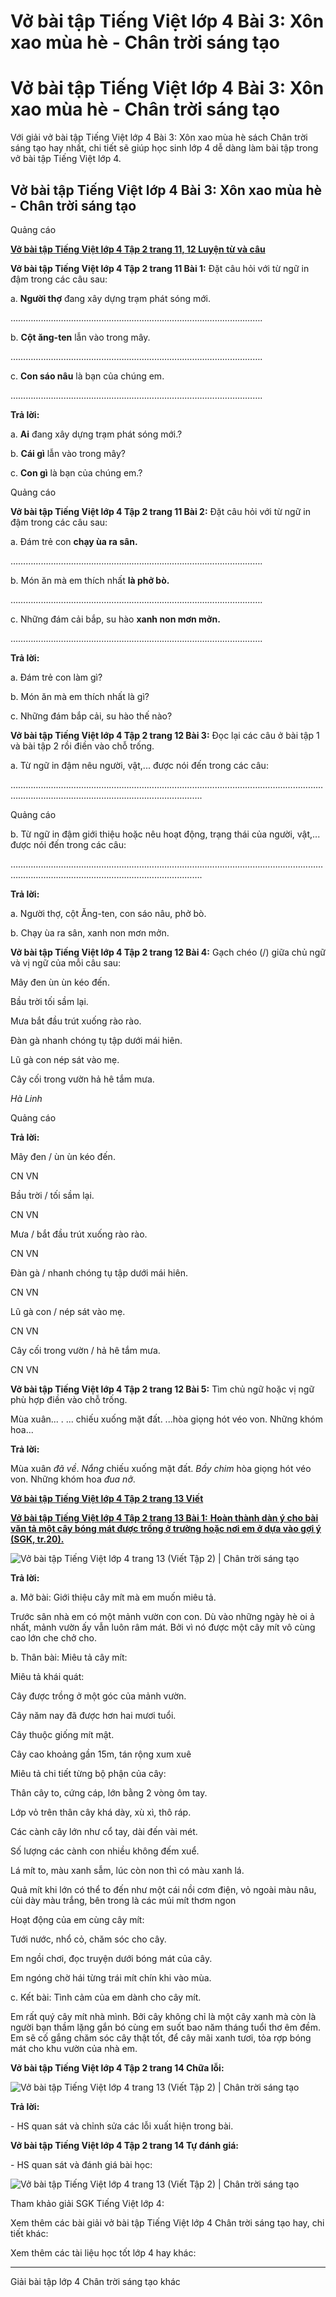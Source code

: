 # Vở bài tập Tiếng Việt lớp 4 Bài 3: Xôn xao mùa hè - Chân trời sáng tạo

# Vở bài tập Tiếng Việt lớp 4 Bài 3: Xôn xao mùa hè - Chân trời sáng tạo

Với giải vở bài tập Tiếng Việt lớp 4 Bài 3: Xôn xao mùa hè sách Chân trời sáng tạo hay nhất, chi tiết sẽ giúp học sinh lớp 4 dễ dàng làm bài tập trong vở bài tập Tiếng Việt lớp 4.

## Vở bài tập Tiếng Việt lớp 4 Bài 3: Xôn xao mùa hè - Chân trời sáng tạo

Quảng cáo

[**Vở bài tập Tiếng Việt lớp 4 Tập 2 trang 11, 12 Luyện từ và câu**](https://vietjack.com/vbt-tieng-viet-4-ct/luyen-tu-va-cau-trang-11-12-vbt-tieng-viet-4-tap-2.jsp)

**Vở bài tập Tiếng Việt lớp 4 Tập 2 trang 11 Bài 1:** Đặt câu hỏi với từ ngữ in đậm trong các câu sau: 

a. **Người thợ** đang xây dựng trạm phát sóng mới. 

……………………………………………………………………………………….

b. **Cột ăng-ten** lẫn vào trong mây. 

……………………………………………………………………………………….

c. **Con sáo nâu** là bạn của chúng em. 

……………………………………………………………………………………….

**Trả lời:**

a. **Ai** đang xây dựng trạm phát sóng mới.?

b. **Cái gì** lẫn vào trong mây?

c. **Con gì** là bạn của chúng em.?

Quảng cáo

**Vở bài tập Tiếng Việt lớp 4 Tập 2 trang 11 Bài 2:** Đặt câu hỏi với từ ngữ in đậm trong các câu sau: 

a. Đám trẻ con **chạy ùa ra sân.**

……………………………………………………………………………………….

b. Món ăn mà em thích nhất **là phở bò.**

……………………………………………………………………………………….

c. Những đám cải bắp, su hào **xanh non mơn mởn.**

……………………………………………………………………………………….

**Trả lời:**

a. Đám trẻ con làm gì?

b. Món ăn mà em thích nhất là gì?

c. Những đám bắp cải, su hào thế nào?

**Vở bài tập Tiếng Việt lớp 4 Tập 2 trang 12 Bài 3:** Đọc lại các câu ở bài tập 1 và bài tập 2 rồi điền vào chỗ trống. 

a. Từ ngữ in đậm nêu người, vật,... được nói đến trong các câu:

……………………………………………………………………………………….……………………………………………………………………………………….

Quảng cáo

b. Từ ngữ in đậm giới thiệu hoặc nêu hoạt động, trạng thái của người, vật,... được nói đến trong các câu: 

……………………………………………………………………………………….……………………………………………………………………………………….

**Trả lời:**

a. Người thợ, cột Ăng-ten, con sáo nâu, phở bò.

b. Chạy ùa ra sân, xanh non mơn mởn.

**Vở bài tập Tiếng Việt lớp 4 Tập 2 trang 12 Bài 4:** Gạch chéo (/) giữa chủ ngữ và vị ngữ của mỗi câu sau: 

Mây đen ùn ùn kéo đến. 

Bầu trời tối sầm lại. 

Mưa bắt đầu trút xuống rào rào. 

Đàn gà nhanh chóng tụ tập dưới mái hiên. 

Lũ gà con nép sát vào mẹ. 

Cây cối trong vườn hả hê tắm mưa. 

_Hà Linh_

Quảng cáo

**Trả lời:**

Mây đen / ùn ùn kéo đến. 

CN VN 

Bầu trời / tối sầm lại. 

CN VN 

Mưa / bắt đầu trút xuống rào rào.

CN VN

Đàn gà / nhanh chóng tụ tập dưới mái hiên. 

CN VN 

Lũ gà con / nép sát vào mẹ. 

CN VN 

Cây cối trong vườn / hả hê tắm mưa. 

CN VN 

**Vở bài tập Tiếng Việt lớp 4 Tập 2 trang 12 Bài 5:** Tìm chủ ngữ hoặc vị ngữ phù hợp điền vào chỗ trống. 

Mùa xuân... . ... chiếu xuống mặt đất. ...hòa giọng hót véo von. Những khóm hoa... 

**Trả lời:**

Mùa xuân  _đã về_.  _Nắng_ chiếu xuống mặt đất.  _Bầy chim_ hòa giọng hót véo von. Những khóm hoa  _đua nở_.

[**Vở bài tập Tiếng Việt lớp 4 Tập 2 trang 13 Viết**](https://vietjack.com/vbt-tieng-viet-4-ct/viet-trang-13-vbt-tieng-viet-4-tap-2.jsp)

[**Vở bài tập Tiếng Việt lớp 4 Tập 2 trang 13 Bài 1:** **Hoàn thành dàn ý cho bài văn tả một cây bóng mát được trồng ở trường hoặc nơi em ở dựa vào gợi ý (SGK, tr.20).**](https://vietjack.com/vbt-tieng-viet-4-ct/hoan-thanh-dan-y-cho-bai-van-ta-mot-cay-bong-mat-vm.jsp)

![Vở bài tập Tiếng Việt lớp 4 trang 13 \(Viết Tập 2\) | Chân trời sáng tạo](https://vietjack.com/vbt-tieng-viet-4-ct/images/viet-trang-13-vbt-tieng-viet-4-tap-2.PNG)

**Trả lời:**

a. Mở bài: Giới thiệu cây mít mà em muốn miêu tả.

Trước sân nhà em có một mảnh vườn con con. Dù vào những ngày hè oi ả nhất, mảnh vườn ấy vẫn luôn râm mát. Bởi vì nó được một cây mít vô cùng cao lớn che chở cho.

b. Thân bài: Miêu tả cây mít:

Miêu tả khái quát:

Cây được trồng ở một góc của mảnh vườn.

Cây năm nay đã được hơn hai mươi tuổi.

Cây thuộc giống mít mật.

Cây cao khoảng gần 15m, tán rộng xum xuê

Miêu tả chi tiết từng bộ phận của cây:

Thân cây to, cứng cáp, lớn bằng 2 vòng ôm tay.

Lớp vỏ trên thân cây khá dày, xù xì, thô ráp.

Các cành cây lớn như cổ tay, dài đến vài mét.

Số lượng các cành con nhiều không đếm xuể.

Lá mít to, màu xanh sẫm, lúc còn non thì có màu xanh lá.

Quả mít khi lớn có thể to đến như một cái nồi cơm điện, vỏ ngoài màu nâu, cùi dày màu trắng, bên trong là các múi mít thơm ngon

Hoạt động của em cùng cây mít:

Tưới nước, nhổ cỏ, chăm sóc cho cây.

Em ngồi chơi, đọc truyện dưới bóng mát của cây.

Em ngóng chờ hái từng trái mít chín khi vào mùa.

c. Kết bài: Tình cảm của em dành cho cây mít.

Em rất quý cây mít nhà mình. Bởi cây không chỉ là một cây xanh mà còn là người bạn thầm lặng gắn bó cùng em suốt bao năm tháng tuổi thơ êm đềm. Em sẽ cố gắng chăm sóc cây thật tốt, để cây mãi xanh tươi, tỏa rợp bóng mát cho khu vườn của nhà em.

**Vở bài tập Tiếng Việt lớp 4 Tập 2 trang 14 Chữa lỗi:**

![Vở bài tập Tiếng Việt lớp 4 trang 13 \(Viết Tập 2\) | Chân trời sáng tạo](https://vietjack.com/vbt-tieng-viet-4-ct/images/anh-o-ke.PNG)

**Trả lời:**

\- HS quan sát và chỉnh sửa các lỗi xuất hiện trong bài. 

**Vở bài tập Tiếng Việt lớp 4 Tập 2 trang 14 Tự đánh giá:**

\- HS quan sát và đánh giá bài học:

![Vở bài tập Tiếng Việt lớp 4 trang 13 \(Viết Tập 2\) | Chân trời sáng tạo](https://vietjack.com/vbt-tieng-viet-4-ct/images/tu-danh-gia.PNG)

Tham khảo giải SGK Tiếng Việt lớp 4:

Xem thêm các bài giải vở bài tập Tiếng Việt lớp 4 Chân trời sáng tạo hay, chi tiết khác:

Xem thêm các tài liệu học tốt lớp 4 hay khác:

* * *

Giải bài tập lớp 4 Chân trời sáng tạo khác
